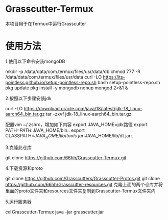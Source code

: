 # Grasscutter-Termux

本项目用于在Termux中运行Grasscutter

# 使用方法

1.使用以下命令安装mongoDB

mkdir -p /data/data/com.termux/files/usr/data/db
chmod 777 -R /data/data/com.termux/files/usr/data
curl -LO https://its-pointless.github.io/setup-pointless-repo.sh
bash setup-pointless-repo.sh
pkg update
pkg install -y mongodb
nohup mongod 2>&1 &

2.按照以下步骤安装jdk

curl -LO https://download.oracle.com/java/18/latest/jdk-18_linux-aarch64_bin.tar.gz
tar -zxvf jdk-18_linux-aarch64_bin.tar.gz

配置vim ~/.zshrc，增加如下内容
export JAVA_HOME=jdk路径
export PATH=$PATH:$JAVA_HOME/bin:.
export CLASSPATH=$JAVA_HOME/lib/tools.jar:$JAVA_HOME/lib/dt.jar:.

3.克隆此仓库

git clone https://github.com/66hh/Grasscutter-Termux.git

4.下载资源和proto

git clone https://github.com/Grasscutters/Grasscutter-Protos.git
git clone https://github.com/66hh/Grasscutter-resources.git
克隆上面的两个仓库并将里面的proto文件夹和resources文件夹复制到Grasscutter-Termux文件夹内

5.运行服务器

cd Grasscutter-Termux
java -jar grasscutter.jar
